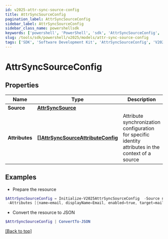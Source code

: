 ```yaml
---
id: v2025-attr-sync-source-config
title: AttrSyncSourceConfig
pagination_label: AttrSyncSourceConfig
sidebar_label: AttrSyncSourceConfig
sidebar_class_name: powershellsdk
keywords: ['powershell', 'PowerShell', 'sdk', 'AttrSyncSourceConfig', 'V2025AttrSyncSourceConfig'] 
slug: /tools/sdk/powershell/v2025/models/attr-sync-source-config
tags: ['SDK', 'Software Development Kit', 'AttrSyncSourceConfig', 'V2025AttrSyncSourceConfig']
---
```



# AttrSyncSourceConfig

## Properties

Name | Type | Description | Notes
------------ | ------------- | ------------- | -------------
**Source** | [**AttrSyncSource**](attr-sync-source) |  | [required]
**Attributes** | [**[]AttrSyncSourceAttributeConfig**](attr-sync-source-attribute-config) | Attribute synchronization configuration for specific identity attributes in the context of a source | [required]

## Examples

- Prepare the resource
```powershell
$AttrSyncSourceConfig = Initialize-V2025AttrSyncSourceConfig  -Source null `
 -Attributes [{name=email, displayName=Email, enabled=true, target=mail}, {name=firstname, displayName=First Name, enabled=false, target=givenName}]
```

- Convert the resource to JSON
```powershell
$AttrSyncSourceConfig | ConvertTo-JSON
```


[[Back to top]](#) 

